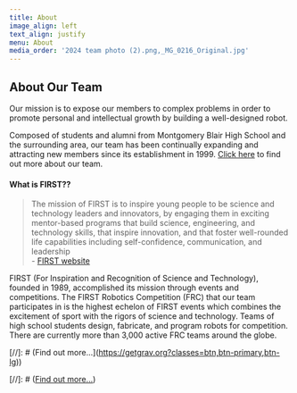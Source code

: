 ```yaml
---
title: About
image_align: left
text_align: justify
menu: About
media_order: '2024 team photo (2).png,_MG_0216_Original.jpg'
---
```


## About Our Team

Our mission is to expose our members to complex problems in order to promote
personal and intellectual growth by building a well-designed robot.

Composed of students and alumni from Montgomery Blair High School and the surrounding area, our team has been continually expanding and attracting new members 
since its establishment in 1999. [Click here](../../about-us) to find out more about our team.

#### What is FIRST??
> The mission of FIRST is to inspire young people to be science and technology
> leaders and innovators, by engaging them in exciting mentor-based programs that build
> science, engineering, and technology skills, that inspire innovation, and that foster
> well-rounded life capabilities including self-confidence, communication, and leadership
></br>- [FIRST website](https://www.firstinspires.org)

FIRST (For Inspiration and Recognition of Science and Technology), founded in 1989, accomplished its mission through events and competitions. The FIRST Robotics 
Competition (FRC) that our team participates in is the highest echelon of FIRST events which combines the excitement of sport with the rigors of science and 
technology. Teams of high school students design, fabricate, and program robots for competition. There are currently more than 3,000 active FRC teams around the 
globe.

[//]: # (Find out more...](https://getgrav.org?classes=btn,btn-primary,btn-lg))




[//]: # ([Find out more...](https://getgrav.org?classes=btn,btn-primary,btn-lg))
